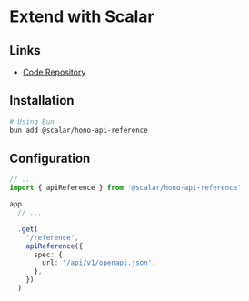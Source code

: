 # Extend with Scalar

## Links

- [Code Repository](https://github.com/scalar/scalar/tree/main/packages/hono-api-reference)

## Installation

```sh
# Using Bun
bun add @scalar/hono-api-reference
```

## Configuration

```ts
// ..
import { apiReference } from '@scalar/hono-api-reference'

app
  // ...

  .get(
    '/reference',
    apiReference({
      spec: {
        url: '/api/v1/openapi.json',
      },
    })
  )
```
